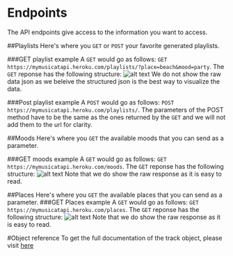 # Endpoints

The API endpoints give access to the information you want to access.

##Playlists
Here's where you `GET` or `POST` your favorite generated playlists.

###GET playlist example
A `GET` would go as follows:
`GET https://mymusicatapi.heroku.com/playlists/?place=beach&mood=party`.
The `GET` reponse has the following structure:
![alt text](https://github.com/EstebanLFalcon/MusicAtAPI/tree/master/app/assets/images/response_json.PNG?raw=true "playlist response")
 We do not show the raw data json as we beleive the structured json is the best way to visualize the data.

###Post playlist example
A `POST` would go as follows:
`POST https://mymusicatapi.heroku.com/playlists/`.
The parameters of the POST method have to be the same as the ones returned by the `GET` and we will not add them to the url for clarity.

##Moods
Here's where you `GET` the available moods that you can send as a parameter.

###GET moods example
A `GET` would go as follows:
`GET https://mymusicatapi.heroku.com/moods`.
The `GET` reponse has the following structure:
![alt text](https://github.com/EstebanLFalcon/MusicAtAPI/tree/master/app/assets/images/moods_json.PNG?raw=true "moods response")
Note that we do show the raw response as it is easy to read.

##Places
Here's where you `GET` the available places that you can send as a parameter.
###GET Places example
A `GET` would go as follows:
`GET https://mymusicatapi.heroku.com/places`.
The `GET` reponse has the following structure:
![alt text](https://github.com/EstebanLFalcon/MusicAtAPI/tree/master/app/assets/images/places_json.PNG?raw=true "places response")
Note that we do show the raw response as it is easy to read.

#Object reference
To get the full documentation of the track object, please visit [here](https://developer.spotify.com/web-api/object-model/#track-object-full)